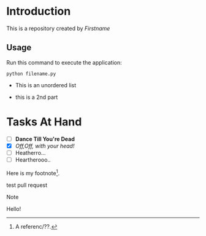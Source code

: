 # Introduction


This is a repository created by *Firstname*


## Usage


Run this command to execute the application:


`python filename.py`

 


* This is an unordered list
- this is a 2nd part


# Tasks At Hand
- [ ] **Dance Till You're Dead**
- [x] _Off,Off, with your head!_
- [ ] Heatherro...
- [ ] Heartherooo..

Here is my footnote[^1].

[^1]: A referenc/??.

test pull request

>[!NOTE]
>Hello!
>

